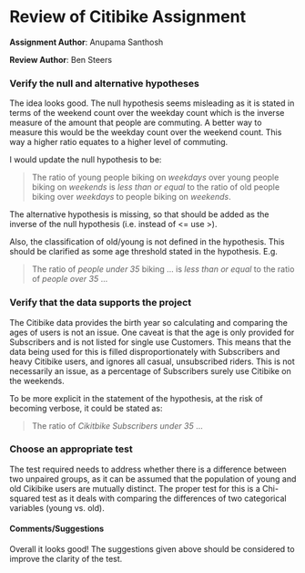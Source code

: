 # Review of Citibike Assignment
**Assignment Author**: Anupama Santhosh

**Review Author**: Ben Steers

### Verify the null and alternative hypotheses
The idea looks good. The null hypothesis seems misleading as it is stated in terms of the weekend count over the weekday count which is the inverse measure of the amount that people are commuting. A better way to measure this would be the weekday count over the weekend count. This way a higher ratio equates to a higher level of commuting.

I would update the null hypothesis to be:
> The ratio of young people biking on *weekdays* over young people biking on *weekends* is *less than or equal* to the ratio of old people biking over *weekdays* to people biking on *weekends*.

The alternative hypothesis is missing, so that should be added as the inverse of the null hypothesis (i.e. instead of <= use >).

Also, the classification of old/young is not defined in the hypothesis. This should be clarified as some age threshold stated in the hypothesis.
E.g.
> The ratio of *people under 35* biking ... is *less than or equal* to the ratio of *people over 35* ...

### Verify that the data supports the project
The Citibike data provides the birth year so calculating and comparing the ages of users is not an issue. One caveat is that the age is only provided for Subscribers and is not listed for single use Customers. This means that the data being used for this is filled disproportionately with Subscribers and heavy Citibike users, and ignores all casual, unsubscribed riders. This is not necessarily an issue, as a percentage of Subscribers surely use Citibike on the weekends.

To be more explicit in the statement of the hypothesis, at the risk of becoming verbose, it could be stated as:
> The ratio of *Cikitbike Subscribers under 35* ...

### Choose an appropriate test
The test required needs to address whether there is a difference between two unpaired groups, as it can be assumed that the population of young and old Cikibike users are mutually distinct. The proper test for this is a Chi-squared test as it deals with comparing the differences of two categorical variables (young vs. old).

#### Comments/Suggestions
Overall it looks good! The suggestions given above should be considered to improve the clarity of the test. 
